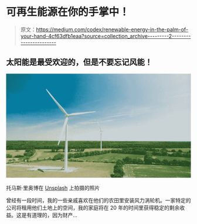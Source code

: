 # 可再生能源在你的手掌中！

> 原文：<https://medium.com/codex/renewable-energy-in-the-palm-of-your-hand-4cf63dfb1eaa?source=collection_archive---------2----------------------->

## 太阳能是最受欢迎的，但是不要忘记风能！

![](img/aee4017660d7759d1a0abe237cd0fd0f.png)

托马斯·里奥博在 [Unsplash](https://unsplash.com?utm_source=medium&utm_medium=referral) 上拍摄的照片

曾经有一段时间，我的一些亲戚喜欢在他们的农田里安装风力涡轮机。一家特定的公司将租用他们土地上的空间，我的家庭将在 20 年的时间里获得稳定的剩余收益。这是有道理的，因为财产…
